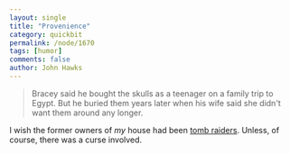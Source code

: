 ```yaml
---
layout: single 
title: "Provenience" 
category: quickbit
permalink: /node/1670
tags: [humor] 
comments: false 
author: John Hawks 
---
```




<blockquote>Bracey said he bought the skulls as a teenager on a family trip to Egypt. But he buried them years later when his wife said she didn't want them around any longer.</blockquote>

I wish the former owners of <i>my</i> house had been <a href="http://www.msnbc.msn.com/id/26958181/">tomb raiders</a>. Unless, of course, there was a curse involved. 

